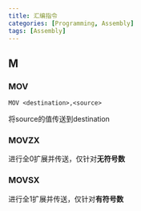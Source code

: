 ```yaml
---
title: 汇编指令
categories: [Programming, Assembly]
tags: [Assembly]
---
```


## M

### MOV

`MOV <destination>,<source>`

将source的值传送到destination

### MOVZX

进行全0扩展并传送，仅针对**无符号数**

### MOVSX

进行全1扩展并传送，仅针对**有符号数**